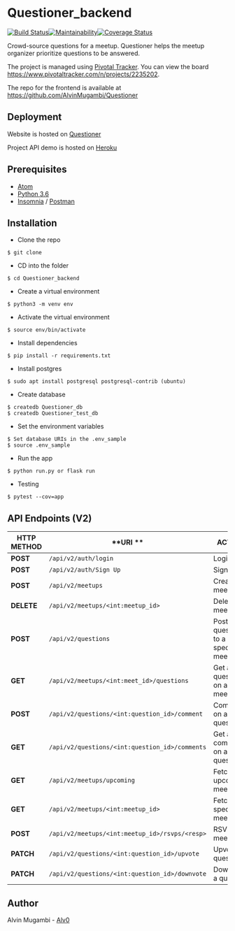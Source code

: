 
# Questioner_backend

[![Build Status](https://travis-ci.org/AlvinMugambi/Questioner_backend.svg?branch=develop)](https://travis-ci.org/AlvinMugambi/Questioner_backend)[![Maintainability](https://api.codeclimate.com/v1/badges/c4e627cf1f50880cb8fb/maintainability)](https://codeclimate.com/github/AlvinMugambi/Questioner_backend/maintainability)[![Coverage Status](https://coveralls.io/repos/github/AlvinMugambi/Questioner_backend/badge.svg?branch=develop)](https://coveralls.io/github/AlvinMugambi/Questioner_backend?branch=develop)

Crowd-source questions for a meetup. Questioner helps the meetup organizer prioritize questions to be answered.

The project is managed using [Pivotal Tracker](https://www.pivotaltracker.com). You can view the board https://www.pivotaltracker.com/n/projects/2235202.

The repo for the frontend is available at https://github.com/AlvinMugambi/Questioner

## Deployment
Website is hosted on [Questioner](https://alvinmugambi.github.io/Questioner/UI/templates/homepage.html)

Project API demo is hosted on [Heroku](https://the-questioner-backend.herokuapp.com)

## Prerequisites

- [Atom](https://atom.io/)
- [Python 3.6](https://www.python.org)
- [Insomnia](https://insomnia.rest) / [Postman](https://www.getpostman.com)

## Installation

- Clone the repo
```
$ git clone
```

- CD into the folder
```
$ cd Questioner_backend
```

- Create a virtual environment
```
$ python3 -m venv env
```

- Activate the virtual environment
```
$ source env/bin/activate
```

- Install dependencies
```
$ pip install -r requirements.txt
```

- Install postgres
```
$ sudo apt install postgresql postgresql-contrib (ubuntu)
```

- Create database
```
$ createdb Questioner_db
$ createdb Questioner_test_db
```

- Set the environment variables
```
$ Set database URIs in the .env_sample
$ source .env_sample
```

- Run the app
```
$ python run.py or flask run
```

- Testing
```
$ pytest --cov=app
```

## API Endpoints (V2)

| **HTTP METHOD** | **URI ** | **ACTION** |
| --- | --- | --- |
| **POST** | `/api/v2/auth/login` | Login |
| **POST** | `/api/v2/auth/Sign Up` | Sign Up |
| **POST** | `/api/v2/meetups` | Create a meetup |
| **DELETE** | `/api/v2/meetups/<int:meetup_id>` | Delete a meetup |
| **POST** | `/api/v2/questions` | Post a question to a specific meetup |
| **GET** | `/api/v2/meetups/<int:meet_id>/questions` | Get all questions on a meetup |
| **POST** | `/api/v2/questions/<int:question_id>/comment` | Comment on a question |
| **GET** | `/api/v2/questions/<int:question_id>/comments` | Get all comments on a question |
| **GET** | `/api/v2/meetups/upcoming` | Fetch all upcoming meetups |
| **GET** | `/api/v2/meetups/<int:meetup_id>` | Fetch a specific meetup |
| **POST** | `/api/v2/meetups/<int:meetup_id>/rsvps/<resp>` | RSVP to a meetup |
| **PATCH** | `/api/v2/questions/<int:question_id>/upvote` | Upvote a question |
| **PATCH** | `/api/v2/questions/<int:question_id>/downvote` | Downvote a question |

## Author

Alvin Mugambi - [Alv0](https://github.com/AlvinMugambi)
